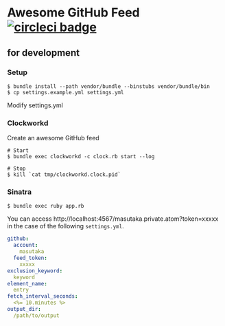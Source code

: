 # Awesome GitHub Feed [![circleci badge][circleci-badge]][circleci-link]

## for development

### Setup

    $ bundle install --path vendor/bundle --binstubs vendor/bundle/bin
    $ cp settings.example.yml settings.yml

Modify settings.yml

### Clockworkd

Create an awesome GitHub feed

    # Start
    $ bundle exec clockworkd -c clock.rb start --log

    # Stop
    $ kill `cat tmp/clockworkd.clock.pid`

### Sinatra

    $ bundle exec ruby app.rb

You can access http://localhost:4567/masutaka.private.atom?token=xxxxx in the case of the following `settings.yml`.

```yaml
github:
  account:
    masutaka
  feed_token:
    xxxxx
exclusion_keyword:
  keyword
element_name:
  entry
fetch_interval_seconds:
  <%= 10.minutes %>
output_dir:
  /path/to/output
```

[circleci-badge]: https://circleci.com/gh/masutaka/awesome-github-feed/tree/master.svg?style=svg
[circleci-link]: https://circleci.com/gh/masutaka/awesome-github-feed/tree/master
